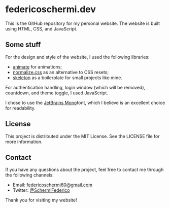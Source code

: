 # federicoschermi.dev
This is the GitHub repository for my personal website. The website is built using HTML, CSS, and JavaScript.

## Some stuff
For the design and style of the website, I used the following libraries:
- [animate](https://animate.style/) for animations;
- [normalize.css](https://necolas.github.io/normalize.css/) as an alternative to CSS resets;
- [skeleton](http://getskeleton.com/) as a boilerplate for small projects like mine.

For authentication handling, login window (which will be removed), countdown, and theme toggle, I used JavaScript.

I chose to use the [JetBrains Mono](https://www.jetbrains.com/lp/mono/)font, which I believe is an excellent choice for readability.

## License
This project is distributed under the MIT License. See the LICENSE file for more information.

## Contact
If you have any questions about the project, feel free to contact me through the following channels:

- Email: federicoschermi60@gmail.com
- Twitter: [@SchermiFederico](https://twitter.com/SchermiFederico)

Thank you for visiting my website!

